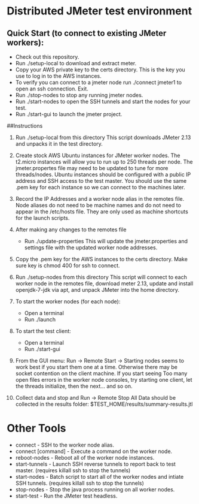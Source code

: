 # Distributed JMeter test environment

## Quick Start (to connect to existing JMeter workers):

- Check out this repository.
- Run ./setup-local to download and extract meter.
- Copy your AWS private key to the certs directory. This is the key you use to log in to the AWS instances.
- To verify you can connect to a jmeter node run ./connect jmeter1 to open an ssh connection. Exit.
- Run ./stop-nodes to stop any running jmeter nodes.
- Run ./start-nodes to open the SSH tunnels and start the nodes for your test.
- Run ./start-gui to launch the jmeter project.

##Instructions
1. Run ./setup-local from this directory
This script downloads JMeter 2.13 and unpacks it in the test directory.

2. Create stock AWS Ubuntu instances for JMeter worker nodes.
The t2.micro instances will allow you to run up to 250 threads per node. The jmeter.propertes file may need to be updated to tune for more threads/nodes. Ubuntu instances should be configured with a public IP address and SSH access to the test master. You should use the same .pem key for each instance so we can connect to the machines later.

3. Record the IP Addresses and a worker node alias in the remotes file. Node aliases do not need to be machine names and do not need to appear in the /etc/hosts file. They are only used as machine shortcuts for the launch scripts.

4. After making any changes to the remotes file 
	- Run ./update-properties
This will update the jmeter.properties and settings file with the updated worker node addresses.

5. Copy the .pem key for the AWS instances to the certs directory. Make sure key is chmod 400 for ssh to connect.

6. Run ./setup-nodes from this directory
This script will connect to each worker node in the remotes file, download meter 2.13, update and install openjdk-7-jdk via apt, and unpack JMeter into the home directory.

7. To start the worker nodes (for each node):
	- Open a terminal
	- Run ./launch <node alias>

8. To start the test client:
	- Open a terminal
	- Run ./start-gui

9. From the GUI menu: Run -> Remote Start -> <node ip address>
Starting nodes seems to work best if you start them one at a time. Otherwise there may be socket contention on the client machine. If you start seeing Too many open files errors in the worker node consoles, try starting one client, let the threads initialize, then the next… and so on.

10. Collect data and stop and Run -> Remote Stop All
Data should be collected in the results folder:
	$TEST_HOME/results/summary-results.jtl

# Other Tools
- connect <remote alias> - SSH to the worker node alias.
- connect <remote alias> [command] - Execute a command on the worker node.
- reboot-nodes - Reboot all of the worker node instances.
- start-tunnels - Launch SSH reverse tunnels to report back to test master. (requires killall ssh to stop the tunnels)
- start-nodes - Batch script to start all of the worker nodes and intiate SSH tunnels. (requires killall ssh to stop the tunnels)
- stop-nodes - Stop the java process running on all worker nodes.
- start-test - Run the JMeter test headless.
